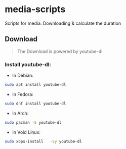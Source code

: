 # media-scripts

Scripts for media. Downloading & calculate the duration

## Download

> The Download is powered by youtube-dl

### Install youtube-dl:

- In Debian:

```sh
sudo apt install youtube-dl
```

- In Fedora:

```sh
sudo dnf install youtube-dl
```

- In Arch:

```sh
sudo pacman -S youtube-dl
```

- In Void Linux:

```sh
sudo xbps-install   -Sy youtube-dl 
```
